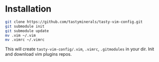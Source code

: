 # Installation

```bash
git clone https://github.com/tastyminerals/tasty-vim-config.git
git submodule init
git submodule update
mv .vim ~/.vim
mv .vimrc ~/.vimrc
```

This will create `tasty-vim-config/.vim`, `.vimrc`, `.gitmodules` in your dir.
Init and download vim plugins repos.


